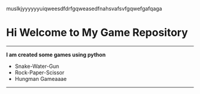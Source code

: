 muslkjyyyyyyuiqweesdfdrfgqweasedfnahsvafsvfgqwefgafqaga

# Hi Welcome to My Game Repository
***

**I am created some games using python**
- Snake-Water-Gun
- Rock-Paper-Scissor
- Hungman Gameaaae
---

